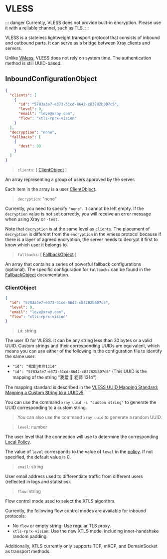 # VLESS

::: danger
Currently, VLESS does not provide built-in encryption. Please use it with a reliable channel, such as TLS.
:::

VLESS is a stateless lightweight transport protocol that consists of inbound and outbound parts. It can serve as a bridge between Xray clients and servers.

Unlike [VMess](./vmess.md), VLESS does not rely on system time. The authentication method is still UUID-based.

## InboundConfigurationObject

```json
{
  "clients": [
    {
      "id": "5783a3e7-e373-51cd-8642-c83782b807c5",
      "level": 0,
      "email": "love@xray.com",
      "flow": "xtls-rprx-vision"
    }
  ],
  "decryption": "none",
  "fallbacks": [
    {
      "dest": 80
    }
  ]
}
```

> `clients`: \[ [ClientObject](#clientobject) \]

An array representing a group of users approved by the server.

Each item in the array is a user [ClientObject](#clientobject).

> `decryption`: "none"

Currently, you need to specify `"none"`. It cannot be left empty. If the `decryption` value is not set correctly, you will receive an error message when using Xray or `-test`.

Note that `decryption` is at the same level as `clients`. The placement of `decryption` is different from the `encryption` in the vmess protocol because if there is a layer of agreed encryption, the server needs to decrypt it first to know which user it belongs to.

> `fallbacks`: \[ [FallbackObject](../features/fallback.md) \]

An array that contains a series of powerful fallback configurations (optional). The specific configuration for `fallbacks` can be found in the [FallbackObject](../features/fallback.md#fallbacks-configuration) documentation.

### ClientObject

```json
{
  "id": "5783a3e7-e373-51cd-8642-c83782b807c5",
  "level": 0,
  "email": "love@xray.com",
  "flow": "xtls-rprx-vision"
}
```

> `id`: string

The user ID for VLESS. It can be any string less than 30 bytes or a valid UUID. Custom strings and their corresponding UUIDs are equivalent, which means you can use either of the following in the configuration file to identify the same user:

- `"id": "我爱🍉老师1314"`
- `"id": "5783a3e7-e373-51cd-8642-c83782b807c5"` (This UUID is the mapping of the string "我爱 🍉 老师 1314")

The mapping standard is described in the [VLESS UUID Mapping Standard: Mapping a Custom String to a UUIDv5](https://github.com/XTLS/Xray-core/issues/158).

You can use the command `xray uuid -i "custom string"` to generate the UUID corresponding to a custom string.

> You can also use the command `xray uuid` to generate a random UUID.

> `level`: number

The user level that the connection will use to determine the corresponding [Local Policy](../policy.md#levelpolicyobject).

The value of `level` corresponds to the value of `level` in the [policy](../policy.md#policyobject). If not specified, the default value is 0.

> `email`: string

User email address used to differentiate traffic from different users (reflected in logs and statistics).

> `flow`: string

Flow control mode used to select the XTLS algorithm.

Currently, the following flow control modes are available for inbound protocols:

- No `flow` or empty string: Use regular TLS proxy.
- `xtls-rprx-vision`: Use the new XTLS mode, including inner-handshake random padding.

Additionally, XTLS currently only supports TCP, mKCP, and DomainSocket as transport methods.
